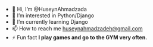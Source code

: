 - 👋 Hi, I’m @HuseynAhmadzada
- 👀 I’m interested in Python/Django
- 🌱 I’m currently learning Django
- 📫 How to reach me huseynahmadzadeh@gmail.com
- ⚡ Fun fact **I play games and go to the GYM very often.**

<!---
HuseynAhmadzada/HuseynAhmadzada is a ✨ special ✨ repository because its `README.md` (this file) appears on your GitHub profile.
You can click the Preview link to take a look at your changes.
--->
